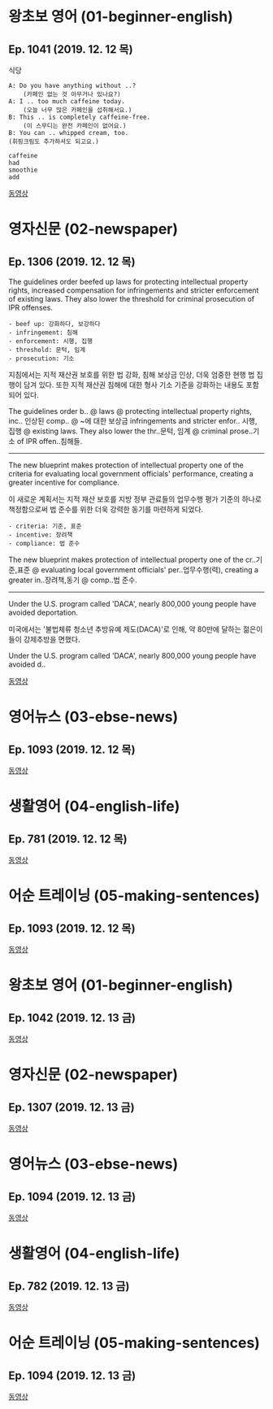 # 왕초보 영어 (01-beginner-english)
## Ep. 1041 (2019. 12. 12 목)

식당

    A: Do you have anything without ..? 
        (카페인 없는 것 아무거나 있나요?) 
    A: I .. too much caffeine today.
        (오늘 너무 많은 카페인을 섭취해서요.) 
    B: This .. is completely caffeine-free.  
        (이 스무디는 완전 카페인이 없어요.)
    B: You can .. whipped cream, too. 
    (휘핑크림도 추가하셔도 되고요.) 

    caffeine
    had
    smoothie
    add

[동영상](http://home.ebse.co.kr/beginnerenglish/replay/3/list?courseId=ER2016G0BEG01ZZ&stepId=ET2016G0BEG0101)

# 영자신문 (02-newspaper)
## Ep. 1306 (2019. 12. 12 목)

The guidelines order beefed up laws for protecting intellectual property rights, increased compensation for infringements and stricter enforcement of existing laws. They also lower the threshold for criminal prosecution of IPR offenses.

    - beef up: 강화하다, 보강하다
    - infringement: 침해
    - enforcement: 시행, 집행
    - threshold: 문턱, 임계
    - prosecution: 기소 

지침에서는 지적 재산권 보호를 위한 법 강화, 침해 보상금 인상, 더욱 엄중한 현행 법 집행이 담겨 있다. 또한 지적 재산권 침해에 대한 형사 기소 기준을 강화하는 내용도 포함되어 있다.

The guidelines order b.. @ laws @ protecting intellectual property rights, inc.. 인상된 comp.. @ ~에 대한 보상금 infringements and stricter enfor.. 시행, 집행 @ existing laws. They also lower the thr..문턱, 임계 @ criminal prose..기소 of IPR offen..침해들.

---
The new blueprint makes protection of intellectual property one of the criteria for evaluating local government officials' performance, creating a greater incentive for compliance.

이 새로운 계획서는 지적 재산 보호를 지방 정부 관료들의 업무수행 평가 기준의 하나로 책정함으로써 법 준수를 위한 더욱 강력한 동기를 마련하게 되었다.

    - criteria: 기준, 표준
    - incentive: 장려책
    - compliance: 법 준수

The new blueprint makes protection of intellectual property one of the cr..기준,표준 @ evaluating local government officials' per..업무수행(력), creating a greater in..장려책,동기 @ comp..법 준수.

---
Under the U.S. program called 'DACA', nearly 800,000 young people have avoided deportation.

미국에서는 '불법체류 청소년 추방유예 제도(DACA)'로 인해, 약 80만에 달하는 젊은이들이 강제추방을 면했다.

Under the U.S. program called 'DACA', nearly 800,000 young people have avoided d..

[동영상](http://home.ebse.co.kr/engnewspaper/replay/3/list?courseId=ER2012M0ENR01ZZ&stepId=ET2012M0ENR0101)

# 영어뉴스 (03-ebse-news)
## Ep. 1093 (2019. 12. 12 목)

[동영상](http://home.ebse.co.kr/ebsenews/replay/3/list?courseId=ER2016G0NEW01ZZ&stepId=ET2016G0NEW0101)

# 생활영어 (04-english-life)
## Ep. 781 (2019. 12. 12 목)

[동영상](http://home.ebse.co.kr/englishlife/replay/3/list?courseId=ER2017H0ENG01ZZ&stepId=ET2017H0ENG0101)

# 어순 트레이닝 (05-making-sentences)
## Ep. 1093 (2019. 12. 12 목)

[동영상](http://home.ebse.co.kr/10mins_mason/replay/3/list?courseId=ER2015G0MAY01ZZ&stepId=ET2015G0MAY0101)

# 왕초보 영어 (01-beginner-english)
## Ep. 1042 (2019. 12. 13 금)

[동영상](http://home.ebse.co.kr/beginnerenglish/replay/3/list?courseId=ER2016G0BEG01ZZ&stepId=ET2016G0BEG0101)

# 영자신문 (02-newspaper)
## Ep. 1307 (2019. 12. 13 금)

[동영상](http://home.ebse.co.kr/engnewspaper/replay/3/list?courseId=ER2012M0ENR01ZZ&stepId=ET2012M0ENR0101)

# 영어뉴스 (03-ebse-news)
## Ep. 1094 (2019. 12. 13 금)

[동영상](http://home.ebse.co.kr/ebsenews/replay/3/list?courseId=ER2016G0NEW01ZZ&stepId=ET2016G0NEW0101)

# 생활영어 (04-english-life)
## Ep. 782 (2019. 12. 13 금)

[동영상](http://home.ebse.co.kr/englishlife/replay/3/list?courseId=ER2017H0ENG01ZZ&stepId=ET2017H0ENG0101)

# 어순 트레이닝 (05-making-sentences)
## Ep. 1094 (2019. 12. 13 금)

[동영상](http://home.ebse.co.kr/10mins_mason/replay/3/list?courseId=ER2015G0MAY01ZZ&stepId=ET2015G0MAY0101)
